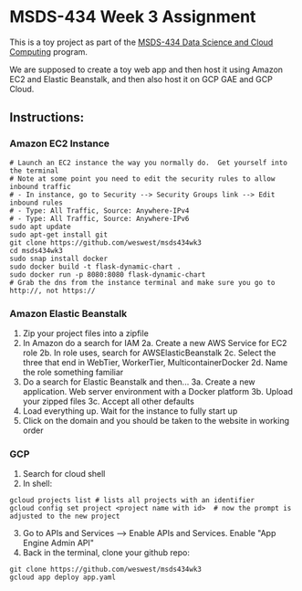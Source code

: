 # MSDS-434 Week 3 Assignment

This is a toy project as part of the [MSDS-434 Data Science and Cloud Computing](https://sps.northwestern.edu/masters/data-science/program-courses.php?course_id=5011) program.

We are supposed to create a toy web app and then host it using Amazon EC2 and Elastic Beanstalk, and then also host it on GCP GAE and GCP Cloud.

## Instructions:

### Amazon EC2 Instance

```
# Launch an EC2 instance the way you normally do.  Get yourself into the terminal
# Note at some point you need to edit the security rules to allow inbound traffic
# - In instance, go to Security --> Security Groups link --> Edit inbound rules
# - Type: All Traffic, Source: Anywhere-IPv4
# - Type: All Traffic, Source: Anywhere-IPv6
sudo apt update
sudo apt-get install git
git clone https://github.com/weswest/msds434wk3
cd msds434wk3
sudo snap install docker
sudo docker build -t flask-dynamic-chart .
sudo docker run -p 8080:8080 flask-dynamic-chart
# Grab the dns from the instance terminal and make sure you go to http://, not https://
```

### Amazon Elastic Beanstalk

1. Zip your project files into a zipfile
2. In Amazon do a search for IAM
    2a. Create a new AWS Service for EC2 role
    2b. In role uses, search for AWSElasticBeanstalk
    2c. Select the three that end in WebTier, WorkerTier, MulticontainerDocker
    2d. Name the role something familiar
3. Do a search for Elastic Beanstalk and then...
    3a. Create a new application.  Web server environment with a Docker platform
    3b. Upload your zipped files
    3c. Accept all other defaults
4. Load everything up.  Wait for the instance to fully start up
5. Click on the domain and you should be taken to the website in working order


### GCP

1. Search for cloud shell
2. In shell:
```
gcloud projects list # lists all projects with an identifier
gcloud config set project <project name with id>  # now the prompt is adjusted to the new project
```
3. Go to APIs and Services --> Enable APIs and Services.  Enable "App Engine Admin API"
4. Back in the terminal, clone your github repo:
```
git clone https://github.com/weswest/msds434wk3
gcloud app deploy app.yaml
```
